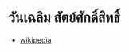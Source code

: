 # วันเฉลิม สัตย์ศักดิ์สิทธิ์

- [wikipedia](https://th.wikipedia.org/wiki/%E0%B8%A7%E0%B8%B1%E0%B8%99%E0%B9%80%E0%B8%89%E0%B8%A5%E0%B8%B4%E0%B8%A1_%E0%B8%AA%E0%B8%B1%E0%B8%95%E0%B8%A2%E0%B9%8C%E0%B8%A8%E0%B8%B1%E0%B8%81%E0%B8%94%E0%B8%B4%E0%B9%8C%E0%B8%AA%E0%B8%B4%E0%B8%97%E0%B8%98%E0%B8%B4%E0%B9%8C)